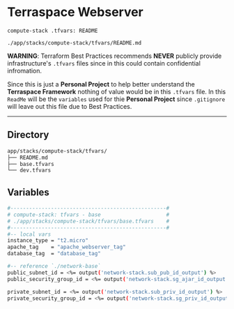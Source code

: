 # Terraspace Webserver
`compute-stack .tfvars: README`

`./app/stacks/compute-stack/tfvars/README.md`

**WARNING**: Terraform Best Practices recommends **NEVER** publicly provide infrastructure's `.tfvars` files since in this could contain confidential infromation. 

Since this is just a **Personal Project** to help better understand the **Terraspace Framework** nothing of value would be in this `.tfvars` file. In this `ReadMe` will be the `variables` used for thie **Personal Project** since `.gitignore` will leave out this file due to Best Practices.

---

## Directory
```sh
app/stacks/compute-stack/tfvars/
├── README.md
├── base.tfvars
└── dev.tfvars
```

## Variables
```sh
#--------------------------------------------------#
# compute-stack: tfvars - base                     #
# ./app/stacks/compute-stack/tfvars/base.tfvars    #
#--------------------------------------------------#
#-- local vars
instance_type = "t2.micro"
apache_tag    = "apache_webserver_tag"
database_tag  = "database_tag"

#-- reference `./network-base`
public_subnet_id = <%= output('network-stack.sub_pub_id_output') %>
public_security_group_id = <%= output('network-stack.sg_ajar_id_output') %>

private_subnet_id = <%= output('network-stack.sub_priv_id_output') %>
private_security_group_id = <%= output('network-stack.sg_priv_id_output') %>
```